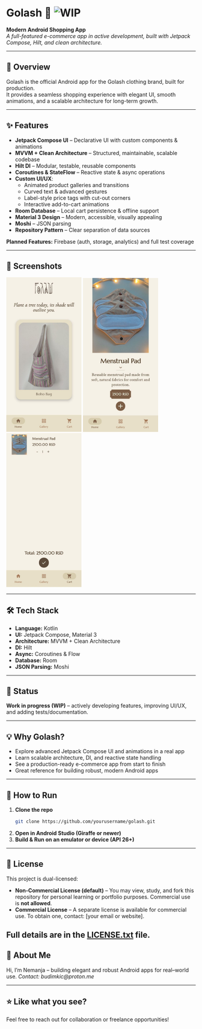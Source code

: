 # Golash 🛒 ![WIP](https://img.shields.io/badge/status-WIP-yellow)

**Modern Android Shopping App**  
_A full-featured e-commerce app in active development, built with Jetpack Compose, Hilt, and clean architecture._

---

## 🚀 Overview
Golash is the official Android app for the Golash clothing brand, built for production.  
It provides a seamless shopping experience with elegant UI, smooth animations, and a scalable architecture for long-term growth.

---

## ✨ Features

- **Jetpack Compose UI** – Declarative UI with custom components & animations
- **MVVM + Clean Architecture** – Structured, maintainable, scalable codebase
- **Hilt DI** – Modular, testable, reusable components
- **Coroutines & StateFlow** – Reactive state & async operations
- **Custom UI/UX**:
    - Animated product galleries and transitions
    - Curved text & advanced gestures
    - Label-style price tags with cut-out corners
    - Interactive add-to-cart animations
- **Room Database** – Local cart persistence & offline support
- **Material 3 Design** – Modern, accessible, visually appealing
- **Moshi** – JSON parsing
- **Repository Pattern** – Clear separation of data sources

**Planned Features:** Firebase (auth, storage, analytics) and full test coverage

---

## 📸 Screenshots

<p float="left">
  <img src="screenshots/screen_home.jpg" width="200" />
  <img src="screenshots/screen_detail.jpg" width="200" />
  <img src="screenshots/screen_cart.jpg" width="200" />
</p>

---

## 🛠️ Tech Stack

- **Language:** Kotlin  
- **UI:** Jetpack Compose, Material 3  
- **Architecture:** MVVM + Clean Architecture  
- **DI:** Hilt  
- **Async:** Coroutines & Flow  
- **Database:** Room  
- **JSON Parsing:** Moshi  

---

## 📝 Status

**Work in progress (WIP)** – actively developing features, improving UI/UX, and adding tests/documentation.

---

## 💡 Why Golash?

- Explore advanced Jetpack Compose UI and animations in a real app
- Learn scalable architecture, DI, and reactive state handling
- See a production-ready e-commerce app from start to finish
- Great reference for building robust, modern Android apps

---

## 🚦 How to Run

1. **Clone the repo**
   ```bash
   git clone https://github.com/yourusername/golash.git
   ```
2. **Open in Android Studio (Giraffe or newer)**
3. **Build & Run on an emulator or device (API 26+)**

---

## 📄 License

This project is dual-licensed:

- **Non-Commercial License (default)** – You may view, study, and fork this repository for personal learning or portfolio purposes. Commercial use is **not allowed**.  
- **Commercial License** – A separate license is available for commercial use. To obtain one, contact: [your email or website].  

Full details are in the [LICENSE.txt](LICENSE.txt) file.
---

## 👋 About Me

Hi, I’m Nemanja – building elegant and robust Android apps for real–world use.
_Contact: budimkic@proton.me_

---

## ⭐️ Like what you see?

Feel free to reach out for collaboration or freelance opportunities!
